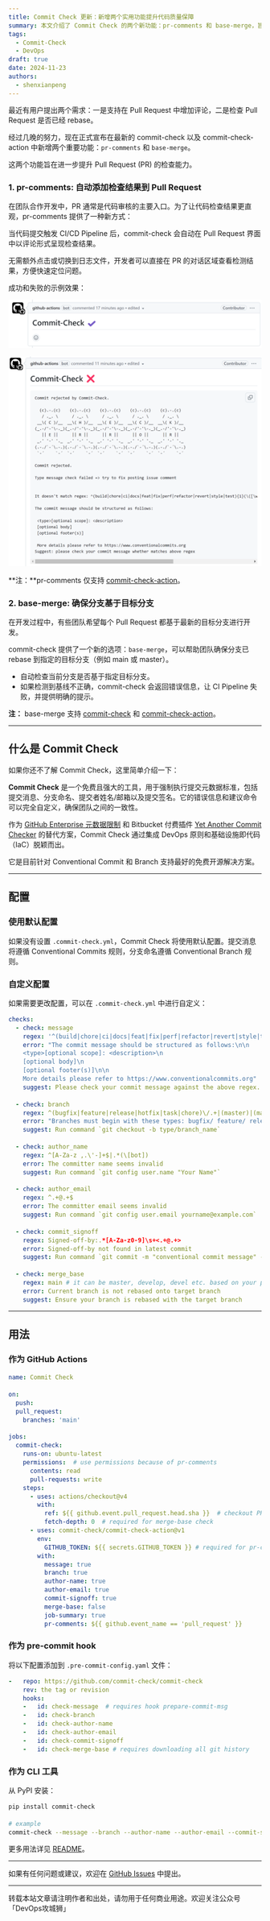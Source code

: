 ```yaml
---
title: Commit Check 更新：新增两个实用功能提升代码质量保障
summary: 本文介绍了 Commit Check 的两个新功能：pr-comments 和 base-merge，旨在提升 Pull Request 的检查能力和代码质量保障。
tags:
  - Commit-Check
  - DevOps
draft: true
date: 2024-11-23
authors:
  - shenxianpeng
---
```


最近有用户提出两个需求：一是支持在 Pull Request 中增加评论，二是检查 Pull Request 是否已经 rebase。

经过几晚的努力，现在正式宣布在最新的 commit-check 以及 commit-check-action 中新增两个重要功能：`pr-comments` 和 `base-merge`。

这两个功能旨在进一步提升 Pull Request (PR) 的检查能力。


### 1. pr-comments: 自动添加检查结果到 Pull Request

在团队合作开发中，PR 通常是代码审核的主要入口。为了让代码检查结果更直观，pr-comments 提供了一种新方式：

当代码提交触发 CI/CD Pipeline 后，commit-check 会自动在 Pull Request 界面中以评论形式呈现检查结果。

无需额外点击或切换到日志文件，开发者可以直接在 PR 的对话区域查看检测结果，方便快速定位问题。

成功和失败的示例效果：

![pr-comments success](success-pr-comments.png)

![pr-comments failure](failure-pr-comments.png)

**注：**pr-comments 仅支持 [commit-check-action](https://github.com/commit-check/commit-check-action)。

### 2. base-merge: 确保分支基于目标分支

在开发过程中，有些团队希望每个 Pull Request 都基于最新的目标分支进行开发。

commit-check 提供了一个新的选项：`base-merge`，可以帮助团队确保分支已 rebase 到指定的目标分支（例如 main 或 master）。

- 自动检查当前分支是否基于指定目标分支。
- 如果检测到基线不正确，commit-check 会返回错误信息，让 CI Pipeline 失败，并提供明确的提示。

**注：** base-merge 支持 [commit-check](https://github.com/commit-check/commit-check) 和 [commit-check-action](https://github.com/commit-check/commit-check-action)。

---

## 什么是 Commit Check

如果你还不了解 Commit Check，这里简单介绍一下：

**Commit Check** 是一个免费且强大的工具，用于强制执行提交元数据标准，包括提交消息、分支命名、提交者姓名/邮箱以及提交签名。它的错误信息和建议命令可以完全自定义，确保团队之间的一致性。

作为 [GitHub Enterprise 元数据限制](https://docs.github.com/en/enterprise-server@3.11/repositories/configuring-branches-and-merges-in-your-repository/managing-rulesets/available-rules-for-rulesets#metadata-restrictions) 和 Bitbucket 付费插件 [Yet Another Commit Checker](https://marketplace.atlassian.com/apps/1211854/yet-another-commit-checker?tab=overview&hosting=datacenter) 的替代方案，Commit Check 通过集成 DevOps 原则和基础设施即代码（IaC）脱颖而出。

它是目前针对 Conventional Commit 和 Branch 支持最好的免费开源解决方案。

---

## 配置

### 使用默认配置

如果没有设置 `.commit-check.yml`，Commit Check 将使用默认配置。提交消息将遵循 Conventional Commits 规则，分支命名遵循 Conventional Branch 规则。

### 自定义配置

如果需要更改配置，可以在 `.commit-check.yml` 中进行自定义：

```yaml
checks:
  - check: message
    regex: '^(build|chore|ci|docs|feat|fix|perf|refactor|revert|style|test){1}(\([\w\-\.]+\))?(!)?: ([\w ])+([\s\S]*)|(Merge).*|(fixup!.*)'
    error: "The commit message should be structured as follows:\n\n
    <type>[optional scope]: <description>\n
    [optional body]\n
    [optional footer(s)]\n\n
    More details please refer to https://www.conventionalcommits.org"
    suggest: Please check your commit message against the above regex.

  - check: branch
    regex: ^(bugfix|feature|release|hotfix|task|chore)\/.+|(master)|(main)|(HEAD)|(PR-.+)
    error: "Branches must begin with these types: bugfix/ feature/ release/ hotfix/ task/ chore/"
    suggest: Run command `git checkout -b type/branch_name`

  - check: author_name
    regex: ^[A-Za-z ,.\'-]+$|.*(\[bot])
    error: The committer name seems invalid
    suggest: Run command `git config user.name "Your Name"`

  - check: author_email
    regex: ^.+@.+$
    error: The committer email seems invalid
    suggest: Run command `git config user.email yourname@example.com`

  - check: commit_signoff
    regex: Signed-off-by:.*[A-Za-z0-9]\s+<.+@.+>
    error: Signed-off-by not found in latest commit
    suggest: Run command `git commit -m "conventional commit message" --signoff`

  - check: merge_base
    regex: main # it can be master, develop, devel etc. based on your project.
    error: Current branch is not rebased onto target branch
    suggest: Ensure your branch is rebased with the target branch
```

---

## 用法

### 作为 GitHub Actions

```yaml
name: Commit Check

on:
  push:
  pull_request:
    branches: 'main'

jobs:
  commit-check:
    runs-on: ubuntu-latest
    permissions:  # use permissions because of pr-comments
      contents: read
      pull-requests: write
    steps:
      - uses: actions/checkout@v4
        with:
          ref: ${{ github.event.pull_request.head.sha }}  # checkout PR HEAD commit
          fetch-depth: 0  # required for merge-base check
      - uses: commit-check/commit-check-action@v1
        env:
          GITHUB_TOKEN: ${{ secrets.GITHUB_TOKEN }} # required for pr-comments
        with:
          message: true
          branch: true
          author-name: true
          author-email: true
          commit-signoff: true
          merge-base: false
          job-summary: true
          pr-comments: ${{ github.event_name == 'pull_request' }}
```

### 作为 pre-commit hook

将以下配置添加到 `.pre-commit-config.yaml` 文件：

```yaml
-   repo: https://github.com/commit-check/commit-check
    rev: the tag or revision
    hooks:
    -   id: check-message  # requires hook prepare-commit-msg
    -   id: check-branch
    -   id: check-author-name
    -   id: check-author-email
    -   id: check-commit-signoff
    -   id: check-merge-base # requires downloading all git history
```

### 作为 CLI 工具

从 PyPI 安装：

```bash
pip install commit-check

# example
commit-check --message --branch --author-name --author-email --commit-signoff --merge-base
```

更多用法详见 [README](https://github.com/commit-check/commit-check)。

---

如果有任何问题或建议，欢迎在 [GitHub Issues](https://github.com/commit-check/commit-check/issues) 中提出。


---

转载本站文章请注明作者和出处，请勿用于任何商业用途。欢迎关注公众号「DevOps攻城狮」

